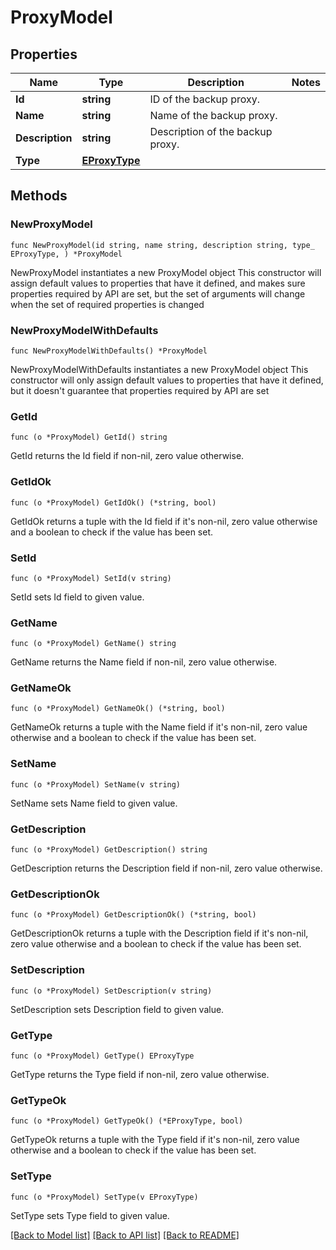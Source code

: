 # ProxyModel

## Properties

Name | Type | Description | Notes
------------ | ------------- | ------------- | -------------
**Id** | **string** | ID of the backup proxy. | 
**Name** | **string** | Name of the backup proxy. | 
**Description** | **string** | Description of the backup proxy. | 
**Type** | [**EProxyType**](EProxyType.md) |  | 

## Methods

### NewProxyModel

`func NewProxyModel(id string, name string, description string, type_ EProxyType, ) *ProxyModel`

NewProxyModel instantiates a new ProxyModel object
This constructor will assign default values to properties that have it defined,
and makes sure properties required by API are set, but the set of arguments
will change when the set of required properties is changed

### NewProxyModelWithDefaults

`func NewProxyModelWithDefaults() *ProxyModel`

NewProxyModelWithDefaults instantiates a new ProxyModel object
This constructor will only assign default values to properties that have it defined,
but it doesn't guarantee that properties required by API are set

### GetId

`func (o *ProxyModel) GetId() string`

GetId returns the Id field if non-nil, zero value otherwise.

### GetIdOk

`func (o *ProxyModel) GetIdOk() (*string, bool)`

GetIdOk returns a tuple with the Id field if it's non-nil, zero value otherwise
and a boolean to check if the value has been set.

### SetId

`func (o *ProxyModel) SetId(v string)`

SetId sets Id field to given value.


### GetName

`func (o *ProxyModel) GetName() string`

GetName returns the Name field if non-nil, zero value otherwise.

### GetNameOk

`func (o *ProxyModel) GetNameOk() (*string, bool)`

GetNameOk returns a tuple with the Name field if it's non-nil, zero value otherwise
and a boolean to check if the value has been set.

### SetName

`func (o *ProxyModel) SetName(v string)`

SetName sets Name field to given value.


### GetDescription

`func (o *ProxyModel) GetDescription() string`

GetDescription returns the Description field if non-nil, zero value otherwise.

### GetDescriptionOk

`func (o *ProxyModel) GetDescriptionOk() (*string, bool)`

GetDescriptionOk returns a tuple with the Description field if it's non-nil, zero value otherwise
and a boolean to check if the value has been set.

### SetDescription

`func (o *ProxyModel) SetDescription(v string)`

SetDescription sets Description field to given value.


### GetType

`func (o *ProxyModel) GetType() EProxyType`

GetType returns the Type field if non-nil, zero value otherwise.

### GetTypeOk

`func (o *ProxyModel) GetTypeOk() (*EProxyType, bool)`

GetTypeOk returns a tuple with the Type field if it's non-nil, zero value otherwise
and a boolean to check if the value has been set.

### SetType

`func (o *ProxyModel) SetType(v EProxyType)`

SetType sets Type field to given value.



[[Back to Model list]](../README.md#documentation-for-models) [[Back to API list]](../README.md#documentation-for-api-endpoints) [[Back to README]](../README.md)


